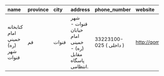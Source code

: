 | name                                | province   | city   | address                                                    | phone_number            | website         |
|:------------------------------------|:-----------|:-------|:-----------------------------------------------------------|:------------------------|:----------------|
| كتابخانه  امام خميني (ره) شهر قنوات | قم         | قنوات  | شهر قنوات - خيابان امام خمينى (ره) - مقابل پاسگاه انتظامى. | 33223100-025 ( داخلی  ) | http://qompl.ir |